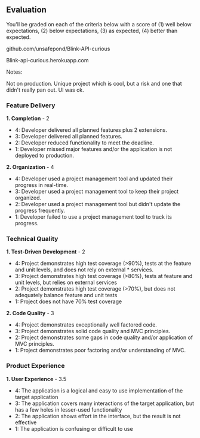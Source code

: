 ## Evaluation

You'll be graded on each of the criteria below with a score of (1) well below
expectations, (2) below expectations, (3) as expected, (4) better than expected.

github.com/unsafepond/Blink-API-curious

Blink-api-curious.herokuapp.com

Notes:

Not on production. Unique project which is cool, but a risk and one that didn't really pan out. UI was ok.


### Feature Delivery

**1. Completion** - 2

* 4: Developer delivered all planned features plus 2 extensions.
* 3: Developer delivered all planned features.
* 2: Developer reduced functionality to meet the deadline.
* 1: Developer missed major features and/or the application is not deployed to production.

**2. Organization** - 4

* 4: Developer used a project management tool and updated their progress in real-time.
* 3: Developer used a project management tool to keep their project organized.
* 2: Developer used a project management tool but didn't update the progress frequently.
* 1: Developer failed to use a project management tool to track its progress.

### Technical Quality

**1. Test-Driven Development** - 2

* 4: Project demonstrates high test coverage (>90%), tests at the feature and unit levels, and does not rely on external * services.
* 3: Project demonstrates high test coverage (>80%), tests at feature and unit levels, but relies on external services
* 2: Project demonstrates high test coverage (>70%), but does not adequately balance feature and unit tests
* 1: Project does not have 70% test coverage

**2. Code Quality** - 3

* 4: Project demonstrates exceptionally well factored code.
* 3: Project demonstrates solid code quality and MVC principles.
* 2: Project demonstrates some gaps in code quality and/or application of MVC principles.
* 1: Project demonstrates poor factoring and/or understanding of MVC.

### Product Experience

**1. User Experience** - 3.5

* 4: The application is a logical and easy to use implementation of the target application
* 3: The application covers many interactions of the target application, but has a few holes in lesser-used functionality
* 2: The application shows effort in the interface, but the result is not effective
* 1: The application is confusing or difficult to use

